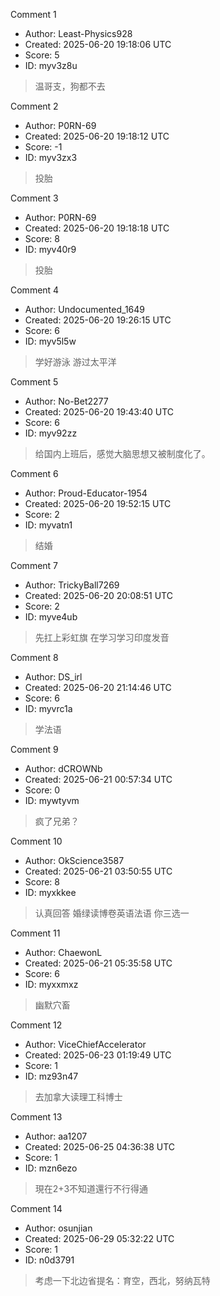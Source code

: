 Comment 1

- Author: Least-Physics928
- Created: 2025-06-20 19:18:06 UTC
- Score: 5
- ID: myv3z8u

> 温哥支，狗都不去

Comment 2

- Author: P0RN-69
- Created: 2025-06-20 19:18:12 UTC
- Score: -1
- ID: myv3zx3

> 投胎

Comment 3

- Author: P0RN-69
- Created: 2025-06-20 19:18:18 UTC
- Score: 8
- ID: myv40r9

> 投胎

Comment 4

- Author: Undocumented_1649
- Created: 2025-06-20 19:26:15 UTC
- Score: 6
- ID: myv5l5w

> 学好游泳 游过太平洋

Comment 5

- Author: No-Bet2277
- Created: 2025-06-20 19:43:40 UTC
- Score: 6
- ID: myv92zz

> 给国内上班后，感觉大脑思想又被制度化了。

Comment 6

- Author: Proud-Educator-1954
- Created: 2025-06-20 19:52:15 UTC
- Score: 2
- ID: myvatn1

> 结婚

Comment 7

- Author: TrickyBall7269
- Created: 2025-06-20 20:08:51 UTC
- Score: 2
- ID: myve4ub

> 先扛上彩虹旗 在学习学习印度发音

Comment 8

- Author: DS_irl
- Created: 2025-06-20 21:14:46 UTC
- Score: 6
- ID: myvrc1a

> 学法语

Comment 9

- Author: dCROWNb
- Created: 2025-06-21 00:57:34 UTC
- Score: 0
- ID: mywtyvm

> 疯了兄弟？

Comment 10

- Author: OkScience3587
- Created: 2025-06-21 03:50:55 UTC
- Score: 8
- ID: myxkkee

> 认真回答 婚绿读博卷英语法语 你三选一

Comment 11

- Author: ChaewonL
- Created: 2025-06-21 05:35:58 UTC
- Score: 6
- ID: myxxmxz

> 幽默穴畜

Comment 12

- Author: ViceChiefAccelerator
- Created: 2025-06-23 01:19:49 UTC
- Score: 1
- ID: mz93n47

> 去加拿大读理工科博士

Comment 13

- Author: aa1207
- Created: 2025-06-25 04:36:38 UTC
- Score: 1
- ID: mzn6ezo

> 現在2+3不知道還行不行得通

Comment 14

- Author: osunjian
- Created: 2025-06-29 05:32:22 UTC
- Score: 1
- ID: n0d3791

> 考虑一下北边省提名：育空，西北，努纳瓦特
